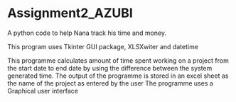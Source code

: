 # Assignment2_AZUBI
 A python code to help Nana track his time and money.

This program uses Tkinter GUI package, XLSXwiter and datetime 

This programme calculates amount of time spent working on a project from the start date to end date by using the difference between the system generated time.
The output of the programme is stored in an excel sheet as the name of the project as entered by the user
The programme uses a Graphical user interface
